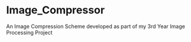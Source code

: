 # Image_Compressor
An Image Compression Scheme developed as part of my 3rd Year Image Processing Project
